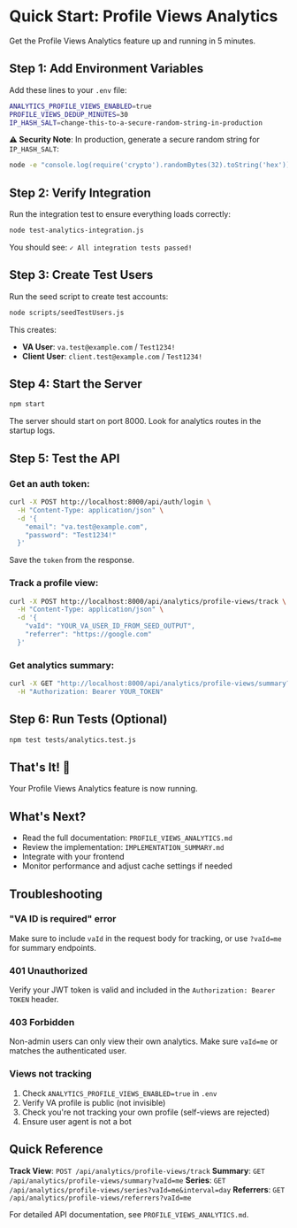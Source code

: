 # Quick Start: Profile Views Analytics

Get the Profile Views Analytics feature up and running in 5 minutes.

## Step 1: Add Environment Variables

Add these lines to your `.env` file:

```bash
ANALYTICS_PROFILE_VIEWS_ENABLED=true
PROFILE_VIEWS_DEDUP_MINUTES=30
IP_HASH_SALT=change-this-to-a-secure-random-string-in-production
```

**⚠️ Security Note**: In production, generate a secure random string for `IP_HASH_SALT`:
```bash
node -e "console.log(require('crypto').randomBytes(32).toString('hex'))"
```

## Step 2: Verify Integration

Run the integration test to ensure everything loads correctly:

```bash
node test-analytics-integration.js
```

You should see: `✓ All integration tests passed!`

## Step 3: Create Test Users

Run the seed script to create test accounts:

```bash
node scripts/seedTestUsers.js
```

This creates:
- **VA User**: `va.test@example.com` / `Test1234!`
- **Client User**: `client.test@example.com` / `Test1234!`

## Step 4: Start the Server

```bash
npm start
```

The server should start on port 8000. Look for analytics routes in the startup logs.

## Step 5: Test the API

### Get an auth token:

```bash
curl -X POST http://localhost:8000/api/auth/login \
  -H "Content-Type: application/json" \
  -d '{
    "email": "va.test@example.com",
    "password": "Test1234!"
  }'
```

Save the `token` from the response.

### Track a profile view:

```bash
curl -X POST http://localhost:8000/api/analytics/profile-views/track \
  -H "Content-Type: application/json" \
  -d '{
    "vaId": "YOUR_VA_USER_ID_FROM_SEED_OUTPUT",
    "referrer": "https://google.com"
  }'
```

### Get analytics summary:

```bash
curl -X GET "http://localhost:8000/api/analytics/profile-views/summary?vaId=me" \
  -H "Authorization: Bearer YOUR_TOKEN"
```

## Step 6: Run Tests (Optional)

```bash
npm test tests/analytics.test.js
```

## That's It! 🎉

Your Profile Views Analytics feature is now running.

## What's Next?

- Read the full documentation: `PROFILE_VIEWS_ANALYTICS.md`
- Review the implementation: `IMPLEMENTATION_SUMMARY.md`
- Integrate with your frontend
- Monitor performance and adjust cache settings if needed

## Troubleshooting

### "VA ID is required" error
Make sure to include `vaId` in the request body for tracking, or use `?vaId=me` for summary endpoints.

### 401 Unauthorized
Verify your JWT token is valid and included in the `Authorization: Bearer TOKEN` header.

### 403 Forbidden
Non-admin users can only view their own analytics. Make sure `vaId=me` or matches the authenticated user.

### Views not tracking
1. Check `ANALYTICS_PROFILE_VIEWS_ENABLED=true` in `.env`
2. Verify VA profile is public (not invisible)
3. Check you're not tracking your own profile (self-views are rejected)
4. Ensure user agent is not a bot

## Quick Reference

**Track View**: `POST /api/analytics/profile-views/track`
**Summary**: `GET /api/analytics/profile-views/summary?vaId=me`
**Series**: `GET /api/analytics/profile-views/series?vaId=me&interval=day`
**Referrers**: `GET /api/analytics/profile-views/referrers?vaId=me`

For detailed API documentation, see `PROFILE_VIEWS_ANALYTICS.md`.